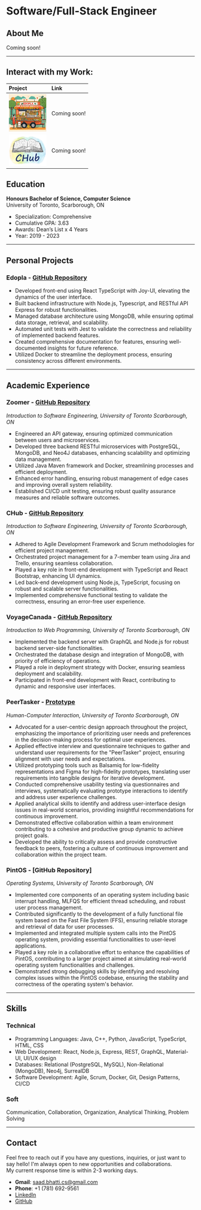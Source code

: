 # Software/Full-Stack Engineer

## About Me

Coming soon!

* * *

## Interact with my Work:

| Project                                                      | Link              |
|:-------------------------------------------------------------|:------------------|
| <img src="assets/img/edopla.png" alt="edopla" width="100"/>   | Coming soon!      |
| <img src="assets/img/chub.png" alt="chub" width="100"/>       | Coming soon!      |

## Education

**Honours Bachelor of Science, Computer Science**  
University of Toronto, Scarborough, ON  
- Specialization: Comprehensive  
- Cumulative GPA: 3.63  
- Awards: Dean’s List x 4 Years  
- Year: 2019 - 2023

* * *

## Personal Projects

### Edopla - [GitHub Repository](https://github.com/saad-bhatti/Edopla)
- Developed front-end using React TypeScript with Joy-UI, elevating the dynamics of the user interface.
- Built backend infrastructure with Node.js, Typescript, and RESTful API Express for robust functionalities.
- Managed database architecture using MongoDB, while ensuring optimal data storage, retrieval, and scalability.
- Automated unit tests with Jest to validate the correctness and reliability of implemented backend features.
- Created comprehensive documentation for features, ensuring well-documented insights for future reference.
- Utilized Docker to streamline the deployment process, ensuring consistency across different environments.

* * *

## Academic Experience

### Zoomer - [GitHub Repository](https://github.com/saad-bhatti/JavaMicroservices)  
*Introduction to Software Engineering, University of Toronto Scarborough, ON*
- Engineered an API gateway, ensuring optimized communication between users and microservices.
- Developed three backend RESTful microservices with PostgreSQL, MongoDB, and Neo4J databases, enhancing scalability and optimizing data management.
- Utilized Java Maven framework and Docker, streamlining processes and efficient deployment.
- Enhanced error handling, ensuring robust management of edge cases and improving overall system reliability.
- Established CI/CD unit testing, ensuring robust quality assurance measures and reliable software outcomes.

### CHub - [GitHub Repository](https://github.com/saad-bhatti/CHub)
*Introduction to Software Engineering, University of Toronto Scarborough, ON*
- Adhered to Agile Development Framework and Scrum methodologies for efficient project management.
- Orchestrated project management for a 7-member team using Jira and Trello, ensuring seamless collaboration.
- Played a key role in front-end development with TypeScript and React Bootstrap, enhancing UI dynamics.
- Led back-end development using Node.js, TypeScript, focusing on robust and scalable server functionalities.
- Implemented comprehensive functional testing to validate the correctness, ensuring an error-free user experience.

### VoyageCanada - [GitHub Repository](https://github.com/saad-bhatti/VoyageCanada)
*Introduction to Web Programming, University of Toronto Scarborough, ON*
- Implemented the backend server with GraphQL and Node.js for robust backend server-side functionalities.
- Orchestrated the database design and integration of MongoDB, with priority of efficiency of operations.
- Played a role in deployment strategy with Docker, ensuring seamless deployment and scalability.
- Participated in front-end development with React, contributing to dynamic and responsive user interfaces.

### PeerTasker - [Prototype](https://www.figma.com/proto/8QzoTMfcjxr2wYDf16zlxM/PeerTasker?type=design&node-id=386-8318&t=dJWoVtKNEala8Y1B-1&scaling=scale-down&page-id=386%3A6006&starting-point-node-id=386%3A8318&mode=design)
*Human-Computer Interaction, University of Toronto Scarborough, ON*
- Advocated for a user-centric design approach throughout the project, emphasizing the importance of prioritizing user needs and preferences in the decision-making process for optimal user experiences.
- Applied effective interview and questionnaire techniques to gather and understand user requirements for the "PeerTasker" project, ensuring alignment with user needs and expectations.
- Utilized prototyping tools such as Balsamiq for low-fidelity representations and Figma for high-fidelity prototypes, translating user requirements into tangible designs for iterative development.
- Conducted comprehensive usability testing via questionnaires and interviews, systematically evaluating prototype interactions to identify and address user experience challenges.
- Applied analytical skills to identify and address user-interface design issues in real-world scenarios, providing insightful recommendations for continuous improvement.
- Demonstrated effective collaboration within a team environment contributing to a cohesive and productive group dynamic to achieve project goals.
- Developed the ability to critically assess and provide constructive feedback to peers, fostering a culture of continuous improvement and collaboration within the project team.

### PintOS - [GitHub Repository]
*Operating Systems, University of Toronto Scarborough, ON*
- Implemented core components of an operating system including basic interrupt handling, MLFQS for efficient thread scheduling, and robust user process management.
- Contributed significantly to the development of a fully functional file system based on the Fast File System (FFS), ensuring reliable storage and retrieval of data for user processes.
- Implemented and integrated multiple system calls into the PintOS operating system, providing essential functionalities to user-level applications.
- Played a key role in a collaborative effort to enhance the capabilities of PintOS, contributing to a larger project aimed at simulating real-world operating system functionalities and challenges.
- Demonstrated strong debugging skills by identifying and resolving complex issues within the PintOS codebase, ensuring the stability and correctness of the operating system's behavior.

* * *

## Skills

### Technical
- Programming Languages: Java, C++, Python, JavaScript, TypeScript, HTML, CSS
- Web Development: React, Node.js, Express, REST, GraphQL, Material-UI, UI/UX design
- Databases: Relational (PostgreSQL, MySQL), Non-Relational (MongoDB), Neo4j, SurrealDB
- Software Development: Agile, Scrum, Docker, Git, Design Patterns, CI/CD

### Soft
Communication, Collaboration, Organization, Analytical Thinking, Problem Solving

* * *

## Contact

Feel free to reach out if you have any questions, inquiries, or just want to say hello! I'm always open to new opportunities and collaborations.<br />My current response time is within 2-3 working days.

- <b>Gmail</b>: saad.bhatti.cs@gmail.com
- <b>Phone</b>: +1 (781) 692-9561
- [LinkedIn](https://www.linkedin.com/in/saad-bhatti/)
- [GitHub](https://github.com/saad-bhatti)
